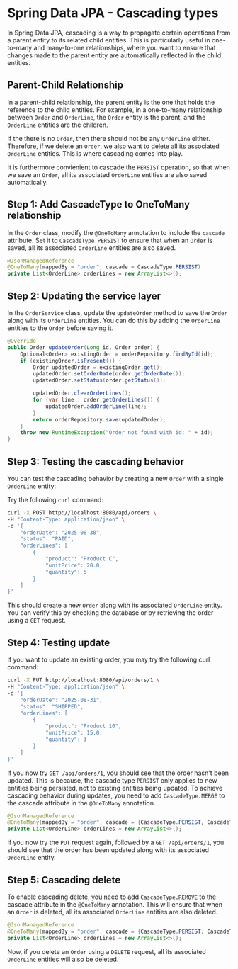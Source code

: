 # Spring Data JPA - Cascading types

In Spring Data JPA, cascading is a way to propagate certain operations from a parent entity to its related child entities. This is particularly useful in one-to-many and many-to-one relationships, where you want to ensure that changes made to the parent entity are automatically reflected in the child entities.

## Parent-Child Relationship
In a parent-child relationship, the parent entity is the one that holds the reference to the child entities. For example, in a one-to-many relationship between `Order` and `OrderLine`, the `Order` entity is the parent, and the `OrderLine` entities are the children.

If the there is no `Order`, then there should not be any `OrderLine` either. Therefore, if we delete an `Order`, we also want to delete all its associated `OrderLine` entities. This is where cascading comes into play.

It is furthermore convienient to cascade the `PERSIST` operation, so that when we save an `Order`, all its associated `OrderLine` entities are also saved automatically.

## Step 1: Add CascadeType to OneToMany relationship
In the `Order` class, modify the `@OneToMany` annotation to include the `cascade` attribute. Set it to `CascadeType.PERSIST` to ensure that when an `Order` is saved, all its associated `OrderLine` entities are also saved.

```java
@JsonManagedReference
@OneToMany(mappedBy = "order", cascade = CascadeType.PERSIST)
private List<OrderLine> orderLines = new ArrayList<>();
```

## Step 2: Updating the service layer
In the `OrderService` class, update the `updateOrder` method to save the `Order` along with its `OrderLine` entities. You can do this by adding the `OrderLine` entities to the `Order` before saving it.
```java
@Override
public Order updateOrder(Long id, Order order) {
    Optional<Order> existingOrder = orderRepository.findById(id);
    if (existingOrder.isPresent()) {
        Order updatedOrder = existingOrder.get();
        updatedOrder.setOrderDate(order.getOrderDate());
        updatedOrder.setStatus(order.getStatus());

        updatedOrder.clearOrderLines();
        for (var line : order.getOrderLines()) {
            updatedOrder.addOrderLine(line);
        }
        return orderRepository.save(updatedOrder);
    }
    throw new RuntimeException("Order not found with id: " + id);
}
```

## Step 3: Testing the cascading behavior
You can test the cascading behavior by creating a new `Order` with a single `OrderLine` entity:

Try the following `curl` command:
```bash
curl -X POST http://localhost:8080/api/orders \
-H "Content-Type: application/json" \
-d '{
    "orderDate": "2025-08-30",
    "status": "PAID",
    "orderLines": [
        {
            "product": "Product C",
            "unitPrice": 20.0,
            "quantity": 5
        }
    ]
}'
```

This should create a new `Order` along with its associated `OrderLine` entity. You can verify this by checking the database or by retrieving the order using a `GET` request.

## Step 4: Testing update
If you want to update an existing order, you may try the following curl command:
```bash
curl -X PUT http://localhost:8080/api/orders/1 \
-H "Content-Type: application/json" \
-d '{
    "orderDate": "2025-08-31",
    "status": "SHIPPED",
    "orderLines": [
        {
            "product": "Product 10",
            "unitPrice": 15.0,
            "quantity": 3
        }
    ]
}'
```

If you now try `GET /api/orders/1`, you should see that the order hasn't been updated. This is because, the cascade type `PERSIST` only applies to new entities being persisted, not to existing entities being updated. To achieve cascading behavior during updates, you need to add `CascadeType.MERGE` to the cascade attribute in the `@OneToMany` annotation.

```java
@JsonManagedReference
@OneToMany(mappedBy = "order", cascade = {CascadeType.PERSIST, CascadeType.MERGE})
private List<OrderLine> orderLines = new ArrayList<>();
```

If you now try the `PUT` request again, followed by a `GET /api/orders/1`, you should see that the order has been updated along with its associated `OrderLine` entity.

## Step 5: Cascading delete
To enable cascading delete, you need to add `CascadeType.REMOVE` to the cascade attribute in the `@OneToMany` annotation. This will ensure that when an `Order` is deleted, all its associated `OrderLine` entities are also deleted.

```java
@JsonManagedReference
@OneToMany(mappedBy = "order", cascade = {CascadeType.PERSIST, CascadeType.MERGE, CascadeType.REMOVE})
private List<OrderLine> orderLines = new ArrayList<>();
```

Now, if you delete an `Order` using a `DELETE` request, all its associated `OrderLine` entities will also be deleted.
